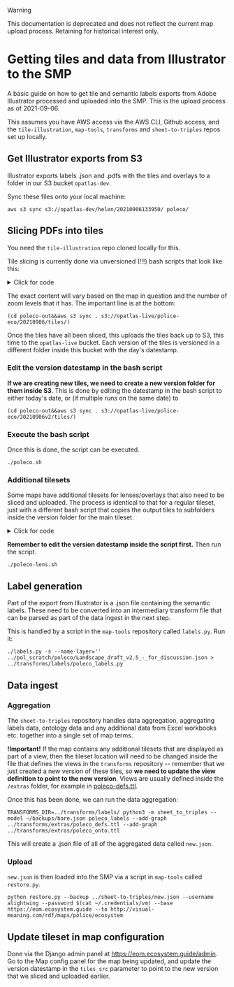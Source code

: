 > [!WARNING]
> This documentation is deprecated and does not reflect the current map upload process. Retaining for historical interest only.

# Getting tiles and data from Illustrator to the SMP

A basic guide on how to get tile and semantic labels exports from Adobe Illustrator processed and uploaded into the SMP. This is the upload process as of 2021-09-06.

This assumes you have AWS access via the AWS CLI, Github access, and the `tile-illustration`, `map-tools`, `transforms` and `sheet-to-triples` repos set up locally.

## Get Illustrator exports from S3

Illustrator exports labels .json and .pdfs with the tiles and overlays to a folder in our S3 bucket `opatlas-dev`.

Sync these files onto your local machine:

    aws s3 sync s3://opatlas-dev/helen/20210906133950/ poleco/

## Slicing PDFs into tiles

You need the `tile-illustration` repo cloned locally for this.

Tile slicing is currently done via unversioned (!!!) bash scripts that look like this:

<details>
  <summary>Click for code</summary>

```bash
#!/bin/sh
set -ex

L0="~0-2_tiles.pdf"
L3="~3-4_tiles.pdf"
L5="~5-6_tiles.pdf"

pdftocairo -singlefile -png -scale-to   256 poleco/"${L0}" poleco/~0
pdftocairo -singlefile -png -scale-to   512 poleco/"${L0}" poleco/~1
pdftocairo -singlefile -png -scale-to  1024 poleco/"${L0}" poleco/~2
pdftocairo -singlefile -png -scale-to  2048 poleco/"${L3}" poleco/~3
pdftocairo -singlefile -png -scale-to  4096 poleco/"${L3}" poleco/~4
pdftocairo -singlefile -png -scale-to  8192 poleco/"${L5}" poleco/~5

FMT=png OUTDIR=poleco-out ZOOMLEVEL=0 ../tile-illustration/split.sh poleco/~0.png
FMT=png OUTDIR=poleco-out ZOOMLEVEL=1 ../tile-illustration/split.sh poleco/~1.png
FMT=png OUTDIR=poleco-out ZOOMLEVEL=2 ../tile-illustration/split.sh poleco/~2.png
FMT=png OUTDIR=poleco-out ZOOMLEVEL=3 ../tile-illustration/split.sh poleco/~3.png
FMT=png OUTDIR=poleco-out ZOOMLEVEL=4 ../tile-illustration/split.sh poleco/~4.png
FMT=png OUTDIR=poleco-out ZOOMLEVEL=5 ../tile-illustration/split.sh poleco/~5.png

(cd poleco-out&&aws s3 sync . s3://opatlas-live/police-eco/20210906/tiles/)
```
</details>

The exact content will vary based on the map in question and the number of zoom levels that it has. The important line is at the bottom:

    (cd poleco-out&&aws s3 sync . s3://opatlas-live/police-eco/20210906/tiles/)

Once the tiles have all been sliced, this uploads the tiles back up to S3, this time to the `opatlas-live` bucket. Each version of the tiles is versioned in a different folder inside this bucket with the day's datestamp. 

### Edit the version datestamp in the bash script

**If we are creating new tiles, we need to create a new version folder for them inside S3**. This is done by editing the datestamp in the bash script to either today's date, or (if multiple runs on the same date) to

    (cd poleco-out&&aws s3 sync . s3://opatlas-live/police-eco/20210906v2/tiles/)

### Execute the bash script

Once this is done, the script can be executed.

    ./poleco.sh

### Additional tilesets

Some maps have additional tilesets for lenses/overlays that also need to be sliced and uploaded. The process is identical to that for a regular tileset, just with a different bash script that copies the output tiles to subfolders inside the version folder for the main tileset. 

<details>
  <summary>Click for code</summary>

```bash
#!/bin/sh
set -ex

LC="poleco"
LR="poleco-out-lens"

LENSES="present future"

for OV in ${LENSES}
do

L0="~${OV}_tiles.pdf"
OUT="${LR}/${OV}"

TRANSP="-transp"

pdftocairo -singlefile ${TRANSP} -png -scale-to   256 ${LC}/"${L0}" ${LC}/0
pdftocairo -singlefile ${TRANSP} -png -scale-to   512 ${LC}/"${L0}" ${LC}/1
pdftocairo -singlefile ${TRANSP} -png -scale-to  1024 ${LC}/"${L0}" ${LC}/2
pdftocairo -singlefile ${TRANSP} -png -scale-to  2048 ${LC}/"${L0}" ${LC}/3
pdftocairo -singlefile ${TRANSP} -png -scale-to  4096 ${LC}/"${L0}" ${LC}/4
pdftocairo -singlefile ${TRANSP} -png -scale-to  8192 ${LC}/"${L0}" ${LC}/5

FMT=png OUTDIR=${OUT} ZOOMLEVEL=0 ../tile-illustration/split.sh ${LC}/0.png
FMT=png OUTDIR=${OUT} ZOOMLEVEL=1 ../tile-illustration/split.sh ${LC}/1.png
FMT=png OUTDIR=${OUT} ZOOMLEVEL=2 ../tile-illustration/split.sh ${LC}/2.png
FMT=png OUTDIR=${OUT} ZOOMLEVEL=3 ../tile-illustration/split.sh ${LC}/3.png
FMT=png OUTDIR=${OUT} ZOOMLEVEL=4 ../tile-illustration/split.sh ${LC}/4.png
FMT=png OUTDIR=${OUT} ZOOMLEVEL=5 ../tile-illustration/split.sh ${LC}/5.png

done

(cd ${LR}&&aws s3 sync . "s3://opatlas-live/police-eco/20210906v2/overlays/")
```
</details>

**Remember to edit the version datestamp inside the script first.** Then run the script.

    ./poleco-lens.sh

## Label generation

Part of the export from Illustrator is a .json file containing the semantic labels. These need to be converted into an intermediary transform file that can be parsed as part of the data ingest in the next step.

This is handled by a script in the `map-tools` repository called `labels.py`. Run it:

    ./labels.py -s --name-layer='' ../pol_scratch/poleco/Landscape_draft_v2.5_-_for_discussion.json > ../transforms/labels/poleco_labels.py

## Data ingest

### Aggregation

The `sheet-to-triples` repository handles data aggregation, aggregating labels data, ontology data and any additional data from Excel workbooks etc. together into a single set of map terms.

**!Important!** If the map contains any additional tilesets that are displayed as part of a view, then the tileset location will need to be changed inside the file that defines the views in the `transforms` repository -- remember that we just created a new version of these tiles, so **we need to update the view definition to point to the new version**. Views are usually defined inside the `/extras` folder, for example in [poleco-defs.ttl](https://github.com/VisualMeaning/transforms/blob/master/extras/poleco_defs.ttl).

Once this has been done, we can run the data aggregation:

    TRANSFORMS_DIR=../transforms/labels/ python3 -m sheet_to_triples --model ~/backups/bare.json poleco_labels --add-graph ../transforms/extras/poleco_defs.ttl --add-graph ../transforms/extras/poleco_onto.ttl

This will create a .json file of all of the aggregated data called `new.json`.

### Upload

`new.json` is then loaded into the SMP via a script in `map-tools` called `restore.py`.

    python restore.py --backup ../sheet-to-triples/new.json --username alightwing --password $(cat ~/.credentials/vm) --base https://eom.ecosystem.guide --to http://visual-meaning.com/rdf/maps/police/ecosystem

## Update tileset in map configuration

Done via the Django admin panel at https://eom.ecosystem.guide/admin. Go to the Map config panel for the map being updated, and update the version datestamp in the `tiles_src` parameter to point to the new version that we sliced and uploaded earlier.
